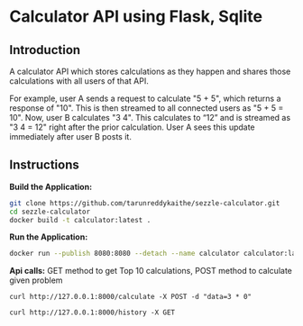 # Calculator API using Flask, Sqlite
## Introduction
A calculator API which stores calculations as they happen and shares those calculations with all users of that API.

For example, user A sends a request to calculate "5 + 5", which returns a response of "10". This is then streamed to all connected users as "5 + 5 = 10". Now, user B calculates "3 4". This calculates to “12” and is streamed as "3 4 = 12" right after the prior calculation. User A sees this update immediately after user B posts it.

## Instructions

**Build the Application:** 
```bash
git clone https://github.com/tarunreddykaithe/sezzle-calculator.git
cd sezzle-calculator
docker build -t calculator:latest .
```
**Run the Application:** 
```bash
docker run --publish 8080:8080 --detach --name calculator calculator:latest
```
**Api calls:** GET method to get Top 10 calculations, POST method to calculate given problem
```
curl http://127.0.0.1:8000/calculate -X POST -d "data=3 * 0"

curl http://127.0.0.1:8000/history -X GET
```
